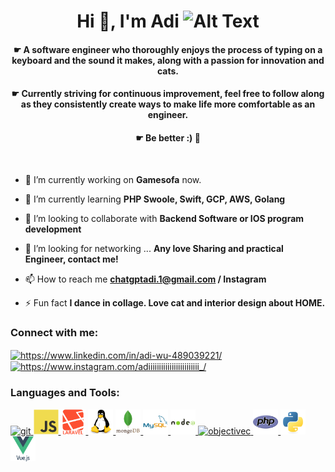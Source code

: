 <h1 align="center">Hi 👋, I'm Adi      <img width="40" src="https://camo.githubusercontent.com/fb070d9f71a64edbafed08519130d75e7e0a0a69665d50d94ad095157f702e59/68747470733a2f2f6d656469612e67697068792e636f6d2f6d656469612f6d47634e6a736657416a593541455a4e77362f67697068792e676966" alt="Alt Text"></h1>
<h4 align="center">☛ A software engineer who thoroughly enjoys the process of typing on a keyboard and the sound it makes, along with a passion for innovation and cats. </h4>
<h4 align="center">☛ Currently striving for continuous improvement, feel free to follow along as they consistently create ways to make life more comfortable as an engineer. </h4>
<h4 align="center"> ☛ Be better :) 🦊</h4>
<BR>

- 🔭 I’m currently working on **Gamesofa** now.

- 🌱 I’m currently learning **PHP Swoole, Swift, GCP, AWS, Golang**

- 👯 I’m looking to collaborate with **Backend Software or IOS program development**

- 🤝 I’m looking for networking ... **Any love Sharing and practical Engineer, contact me!**

- 📫 How to reach me **chatgptadi.1@gmail.com / Instagram**

- ⚡ Fun fact **I dance in collage. Love cat and interior design about HOME.**

<h3 align="left">Connect with me:</h3>
<p align="left">
<a href="https://www.linkedin.com/in/adi-wu-489039221/" target="blank"><img align="center" src="https://raw.githubusercontent.com/rahuldkjain/github-profile-readme-generator/master/src/images/icons/Social/linked-in-alt.svg" alt="https://www.linkedin.com/in/adi-wu-489039221/" height="30" width="40" /></a>
<a href="https://www.instagram.com/adiiiiiiiiiiiiiiiiiiiiiiii_/" target="blank"><img align="center" src="https://raw.githubusercontent.com/rahuldkjain/github-profile-readme-generator/master/src/images/icons/Social/instagram.svg" alt="https://www.instagram.com/adiiiiiiiiiiiiiiiiiiiiiiii_/" height="30" width="40" /></a>
</p>

<h3 align="left">Languages and Tools:</h3>
<p align="left"> <a href="https://git-scm.com/" target="_blank" rel="noreferrer"> <img src="https://www.vectorlogo.zone/logos/git-scm/git-scm-icon.svg" alt="git" width="40" height="40"/> </a> <a href="https://developer.mozilla.org/en-US/docs/Web/JavaScript" target="_blank" rel="noreferrer"> <img src="https://raw.githubusercontent.com/devicons/devicon/master/icons/javascript/javascript-original.svg" alt="javascript" width="40" height="40"/> </a> <a href="https://laravel.com/" target="_blank" rel="noreferrer"> <img src="https://raw.githubusercontent.com/devicons/devicon/master/icons/laravel/laravel-plain-wordmark.svg" alt="laravel" width="40" height="40"/> </a> <a href="https://www.linux.org/" target="_blank" rel="noreferrer"> <img src="https://raw.githubusercontent.com/devicons/devicon/master/icons/linux/linux-original.svg" alt="linux" width="40" height="40"/> </a> <a href="https://www.mongodb.com/" target="_blank" rel="noreferrer"> <img src="https://raw.githubusercontent.com/devicons/devicon/master/icons/mongodb/mongodb-original-wordmark.svg" alt="mongodb" width="40" height="40"/> </a> <a href="https://www.mysql.com/" target="_blank" rel="noreferrer"> <img src="https://raw.githubusercontent.com/devicons/devicon/master/icons/mysql/mysql-original-wordmark.svg" alt="mysql" width="40" height="40"/> </a> <a href="https://nodejs.org" target="_blank" rel="noreferrer"> <img src="https://raw.githubusercontent.com/devicons/devicon/master/icons/nodejs/nodejs-original-wordmark.svg" alt="nodejs" width="40" height="40"/> </a> <a href="https://developer.apple.com/library/archive/documentation/Cocoa/Conceptual/ProgrammingWithObjectiveC/Introduction/Introduction.html" target="_blank" rel="noreferrer"> <img src="https://www.vectorlogo.zone/logos/apple_objectivec/apple_objectivec-icon.svg" alt="objectivec" width="40" height="40"/> </a> <a href="https://www.php.net" target="_blank" rel="noreferrer"> <img src="https://raw.githubusercontent.com/devicons/devicon/master/icons/php/php-original.svg" alt="php" width="40" height="40"/> </a> <a href="https://www.python.org" target="_blank" rel="noreferrer"> <img src="https://raw.githubusercontent.com/devicons/devicon/master/icons/python/python-original.svg" alt="python" width="40" height="40"/> </a> <a href="https://vuejs.org/" target="_blank" rel="noreferrer"> <img src="https://raw.githubusercontent.com/devicons/devicon/master/icons/vuejs/vuejs-original-wordmark.svg" alt="vuejs" width="40" height="40"/> </a> </p>

<!-- <h3 align="left">Support:</h3>
<p><a href="https://ko-fi.com/https://paypal.me/adiwubuyhome?country.x=TW&locale.x=zh_TW"> <img align="left" src="https://cdn.ko-fi.com/cdn/kofi3.png?v=3" height="50" width="210" alt="https://paypal.me/adiwubuyhome?country.x=TW&locale.x=zh_TW" /></a></p><br><br> -->
